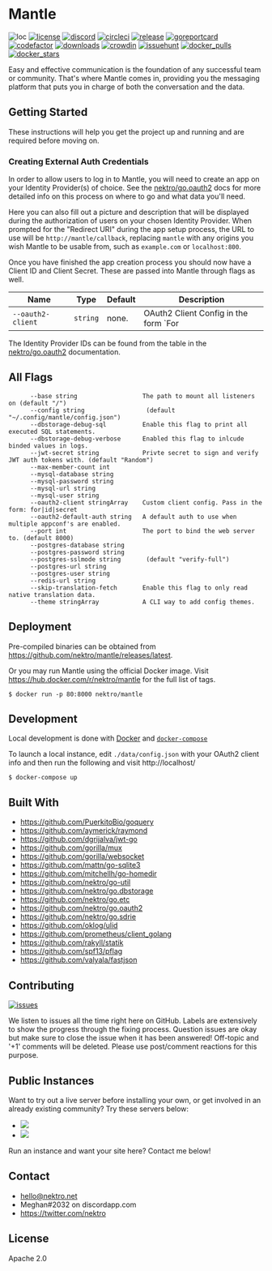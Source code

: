 # Mantle
![loc](https://sloc.xyz/github/nektro/mantle)
[![license](https://img.shields.io/github/license/nektro/mantle.svg)](https://github.com/nektro/mantle/blob/master/LICENSE)
[![discord](https://img.shields.io/discord/551971034593755159.svg?logo=discord)](https://discord.gg/P6Y4zQC)
[![circleci](https://circleci.com/gh/nektro/mantle.svg?style=svg)](https://circleci.com/gh/nektro/mantle)
[![release](https://img.shields.io/github/v/release/nektro/mantle)](https://github.com/nektro/mantle/releases/latest)
[![goreportcard](https://goreportcard.com/badge/github.com/nektro/mantle)](https://goreportcard.com/report/github.com/nektro/mantle)
[![codefactor](https://www.codefactor.io/repository/github/nektro/mantle/badge)](https://www.codefactor.io/repository/github/nektro/mantle)
[![downloads](https://img.shields.io/github/downloads/nektro/mantle/total.svg)](https://github.com/nektro/mantle/releases)
[![crowdin](https://badges.crowdin.net/mantle/localized.svg)](https://crowdin.com/project/mantle)
[![issuehunt](https://img.shields.io/badge/issuehunt-mantle-38d39f)](https://issuehunt.io/r/nektro/mantle)
[![docker_pulls](https://img.shields.io/docker/pulls/nektro/mantle)](https://hub.docker.com/r/nektro/mantle)
[![docker_stars](https://img.shields.io/docker/stars/nektro/mantle)](https://hub.docker.com/r/nektro/mantle)

Easy and effective communication is the foundation of any successful team or community. That's where Mantle comes in, providing you the messaging platform that puts you in charge of both the conversation and the data.

## Getting Started
These instructions will help you get the project up and running and are required before moving on.

### Creating External Auth Credentials
In order to allow users to log in to Mantle, you will need to create an app on your Identity Provider(s) of choice. See the [nektro/go.oauth2](https://github.com/nektro/go.oauth2#readme) docs for more detailed info on this process on where to go and what data you'll need.

Here you can also fill out a picture and description that will be displayed during the authorization of users on your chosen Identity Provider. When prompted for the "Redirect URI" during the app setup process, the URL to use will be `http://mantle/callback`, replacing `mantle` with any origins you wish Mantle to be usable from, such as `example.com` or `localhost:800`.

Once you have finished the app creation process you should now have a Client ID and Client Secret. These are passed into Mantle through flags as well.

| Name | Type | Default | Description |
|------|------|---------|-------------|
| `--oauth2-client` | `string` | none. | OAuth2 Client Config in the form `For|ID|Secret`. |

The Identity Provider IDs can be found from the table in the [nektro/go.oauth2](https://github.com/nektro/go.oauth2#readme) documentation.

## All Flags
```
      --base string                  The path to mount all listeners on (default "/")
      --config string                 (default "~/.config/mantle/config.json")
      --dbstorage-debug-sql          Enable this flag to print all executed SQL statements.
      --dbstorage-debug-verbose      Enabled this flag to inlcude binded values in logs.
      --jwt-secret string            Privte secret to sign and verify JWT auth tokens with. (default "Random")
      --max-member-count int         
      --mysql-database string        
      --mysql-password string        
      --mysql-url string             
      --mysql-user string            
      --oauth2-client stringArray    Custom client config. Pass in the form: for|id|secret
      --oauth2-default-auth string   A default auth to use when multiple appconf's are enabled.
      --port int                     The port to bind the web server to. (default 8000)
      --postgres-database string     
      --postgres-password string     
      --postgres-sslmode string       (default "verify-full")
      --postgres-url string          
      --postgres-user string         
      --redis-url string             
      --skip-translation-fetch       Enable this flag to only read native translation data.
      --theme stringArray            A CLI way to add config themes.
```

## Deployment
Pre-compiled binaries can be obtained from https://github.com/nektro/mantle/releases/latest.

Or you may run Mantle using the official Docker image. Visit https://hub.docker.com/r/nektro/mantle for the full list of tags.

```
$ docker run -p 80:8000 nektro/mantle
```

## Development
Local development is done with [Docker](https://docs.docker.com/get-docker/) and [`docker-compose`](https://docs.docker.com/compose/install/)

To launch a local instance, edit `./data/config.json` with your OAuth2 client info and then run the following and visit http://localhost/

```
$ docker-compose up
```

## Built With
- https://github.com/PuerkitoBio/goquery
- https://github.com/aymerick/raymond
- https://github.com/dgrijalva/jwt-go
- https://github.com/gorilla/mux
- https://github.com/gorilla/websocket
- https://github.com/mattn/go-sqlite3
- https://github.com/mitchellh/go-homedir
- https://github.com/nektro/go-util
- https://github.com/nektro/go.dbstorage
- https://github.com/nektro/go.etc
- https://github.com/nektro/go.oauth2
- https://github.com/nektro/go.sdrie
- https://github.com/oklog/ulid
- https://github.com/prometheus/client_golang
- https://github.com/rakyll/statik
- https://github.com/spf13/pflag
- https://github.com/valyala/fastjson

## Contributing
[![issues](https://img.shields.io/github/issues/nektro/mantle.svg)](https://github.com/nektro/mantle/issues)

We listen to issues all the time right here on GitHub. Labels are extensively to show the progress through the fixing process. Question issues are okay but make sure to close the issue when it has been answered! Off-topic and '+1' comments will be deleted. Please use post/comment reactions for this purpose.

## Public Instances
Want to try out a live server before installing your own, or get involved in an already existing community? Try these servers below:

- [![](https://mantle.trademark.cat/api/etc/badges/members_total.svg)](https://mantle.trademark.cat/)
- [![](https://mantle.varelus.com/api/etc/badges/members_total.svg)](https://mantle.varelus.com/)

Run an instance and want your site here? Contact me below!

## Contact
- hello@nektro.net
- Meghan#2032 on discordapp.com
- https://twitter.com/nektro

## License
Apache 2.0
